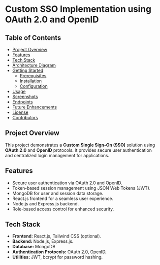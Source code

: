  <h1>Custom SSO Implementation using OAuth 2.0 and OpenID</h1>

  <h2>Table of Contents</h2>
  <ul>
    <li><a href="#project-overview">Project Overview</a></li>
    <li><a href="#features">Features</a></li>
    <li><a href="#tech-stack">Tech Stack</a></li>
    <li><a href="#architecture-diagram">Architecture Diagram</a></li>
    <li><a href="#getting-started">Getting Started</a>
      <ul>
        <li><a href="#prerequisites">Prerequisites</a></li>
        <li><a href="#installation">Installation</a></li>
        <li><a href="#configuration">Configuration</a></li>
      </ul>
    </li>
    <li><a href="#usage">Usage</a></li>
    <li><a href="#screenshots">Screenshots</a></li>
    <li><a href="#endpoints">Endpoints</a></li>
    <li><a href="#future-enhancements">Future Enhancements</a></li>
    <li><a href="#license">License</a></li>
    <li><a href="#contributors">Contributors</a></li>
  </ul>

  <h2 id="project-overview">Project Overview</h2>
  <p>This project demonstrates a <strong>Custom Single Sign-On (SSO)</strong> solution using <strong>OAuth 2.0</strong> and <strong>OpenID</strong> protocols. It provides secure user authentication and centralized login management for applications.</p>

  <h2 id="features">Features</h2>
  <ul>
    <li>Secure user authentication via OAuth 2.0 and OpenID.</li>
    <li>Token-based session management using JSON Web Tokens (JWT).</li>
    <li>MongoDB for user and session data storage.</li>
    <li>React.js frontend for a seamless user experience.</li>
    <li>Node.js and Express.js backend.</li>
    <li>Role-based access control for enhanced security.</li>
  </ul>

   <h2 id="tech-stack">Tech Stack</h2>
  <ul>
    <li><strong>Frontend:</strong> React.js, Tailwind CSS (optional).</li>
    <li><strong>Backend:</strong> Node.js, Express.js.</li>
    <li><strong>Database:</strong> MongoDB.</li>
    <li><strong>Authentication Protocols:</strong> OAuth 2.0, OpenID.</li>
    <li><strong>Utilities:</strong> JWT, bcrypt for password hashing.</li>
  </ul>
